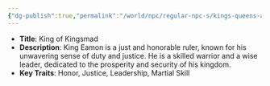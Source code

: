 ```yaml
---
{"dg-publish":true,"permalink":"/world/npc/regular-npc-s/kings-queens-and-important-figures/king-eamon-ironheart/"}
---
```


- **Title**: King of Kingsmad
- **Description**: King Eamon is a just and honorable ruler, known for his unwavering sense of duty and justice. He is a skilled warrior and a wise leader, dedicated to the prosperity and security of his kingdom.
- **Key Traits**: Honor, Justice, Leadership, Martial Skill